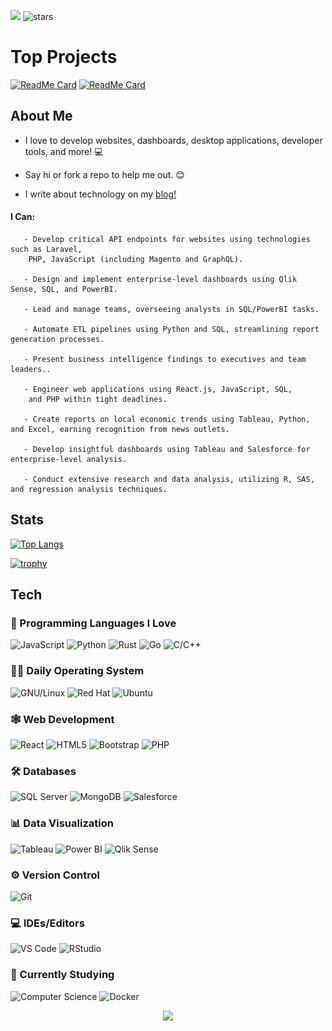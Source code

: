 ![](https://komarev.com/ghpvc/?username=alteryx-motives&color=lightgrey&style=flat&base=6000&abbreviated=true) <img src="https://img.shields.io/github/stars/sieep-coding?label=Stars" alt="stars">

# Top Projects

[![ReadMe Card](https://github-readme-stats.vercel.app/api/pin/?username=sieep-coding&repo=snow-simulation&theme=dark)](https://github.com/Sieep-Coding/snow-simulation)
[![ReadMe Card](https://github-readme-stats.vercel.app/api/pin/?username=sieep-coding&repo=todo-htmx-alpine-go&theme=dark)](https://github.com/Sieep-Coding/todo-htmx-alpine-go)

## About Me

- I love to develop websites, dashboards, desktop applications, developer tools, and more! 💻

- Say hi or fork a repo to help me out. 😊

- I write about technology on my <a href="https://medium.com/@nick-stambaugh">blog!</a>

#### I Can:
```
   - Develop critical API endpoints for websites using technologies such as Laravel,
    PHP, JavaScript (including Magento and GraphQL).

   - Design and implement enterprise-level dashboards using Qlik Sense, SQL, and PowerBI.

   - Lead and manage teams, overseeing analysts in SQL/PowerBI tasks.

   - Automate ETL pipelines using Python and SQL, streamlining report generation processes.

   - Present business intelligence findings to executives and team leaders..

   - Engineer web applications using React.js, JavaScript, SQL,
    and PHP within tight deadlines.

   - Create reports on local economic trends using Tableau, Python, and Excel, earning recognition from news outlets.

   - Develop insightful dashboards using Tableau and Salesforce for enterprise-level analysis.

   - Conduct extensive research and data analysis, utilizing R, SAS, and regression analysis techniques.
```


## Stats

[![Top Langs](https://github-readme-stats.vercel.app/api/top-langs/?username=sieep-coding&layout=compact&theme=dark&hide=html,css,zig)](https://github.com/anuraghazra/github-readme-stats)

[![trophy](https://github-profile-trophy.vercel.app/?username=sieep-coding&theme=onestar&title=MultiLanguage,Stars,Commits,Repositories)](https://github.com/ryo-ma/github-profile-trophy)

## Tech

### 🔭 Programming Languages I Love
  
  ![JavaScript](https://img.shields.io/badge/-JavaScript-black?style=flat-circle&logo=javascript)
  ![Python](https://img.shields.io/badge/-Python-blue?style=flat-circle&logo=Python)
  ![Rust](https://img.shields.io/badge/-Rust-red?style=flat-circle&logo=rust)
  ![Go](https://img.shields.io/badge/-Go-blue?style=flat-circle&logo=go)
  ![C/C++](https://img.shields.io/badge/-C/C++-darkblue?style=flat-circle&logo=c%2B%2B)

### 🕵🏻 Daily Operating System

![GNU/Linux](https://img.shields.io/badge/Linux-FCC624?style=flat&logo=linux&logoColor=black)
![Red Hat](https://img.shields.io/badge/Redhat%20Enterprise-FCC624?style=flat&logo=linux&logoColor=black)
![Ubuntu](https://img.shields.io/badge/Ubuntu-FCC624?style=flat&logo=Ubuntu&logoColor=black)
  
### 🕸️ Web Development

![React](https://img.shields.io/badge/-React-blue?style=flat-circle&logo=react) 
![HTML5](https://img.shields.io/badge/-HTML5-orange?style=flat-circle&logo=html5) 
![Bootstrap](https://img.shields.io/badge/-Tailwind-blue?style=flat-circle&logo=tailwindcss) 
![PHP](https://img.shields.io/badge/-PHP-purple?style=flat-circle&logo=php)
  
### 🛠️ Databases

![SQL Server](https://img.shields.io/badge/-SQL%20Server-blue?style=flat-circle&logo=sql)
![MongoDB](https://img.shields.io/badge/MongoDB-4EA94B?style=flat&logo=mongodb&logoColor=white)
![Salesforce](https://img.shields.io/badge/-Salesforce-white?style=flat-circle&logo=Salesforce)
  
### 📊 Data Visualization

![Tableau](https://img.shields.io/badge/-Tableau-blue?style=flat-circle&logo=tableau) 
![Power BI](https://img.shields.io/badge/-Power%20BI-black?style=flat-circle&logo=power-bi) 
![Qlik Sense](https://img.shields.io/badge/-Qlik%20Sense-white?style=flat-circle&logo=qlik&logoColor=green)
  
### ⚙️ Version Control

![Git](https://img.shields.io/badge/-Git-white?style=flat-circle&logo=git)
  
### 💻 IDEs/Editors

![VS Code](https://img.shields.io/badge/-VS%20Code-blue?style=flat-circle&logo=visual-studio-code)
![RStudio](https://img.shields.io/badge/-RStudio-blue?style=flat-circle&logo=RStudio)
  
### 🌱 Currently Studying

![Computer Science](https://img.shields.io/badge/-Computer%20Science-red?style=flat-circle&logo=computer-science)
![Docker](https://img.shields.io/badge/-Docker-white?style=flat-circle&logo=docker)
<p align="center">
  <img src="https://capsule-render.vercel.app/api?type=waving&color=gradient&height=60&section=footer&width=100"/>
</p>


<!--
# Check my 🍚!
![](https://github.com/Alteryx-Motives/Alteryx-Motives/blob/main/output-rice-exp-1200.gif)
